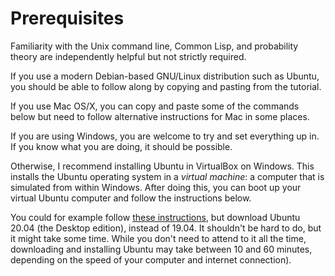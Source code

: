 # Prerequisites

Familiarity with the Unix command line, Common Lisp, and probability theory are independently helpful but not strictly required.

If you use a modern Debian-based GNU/Linux distribution such as Ubuntu, you should be able to follow along by copying and pasting from the tutorial.

If you use Mac OS/X, you can copy and paste some of the commands below but need to follow alternative instructions for Mac in some places.

If you are using Windows, you are welcome to try and set everything up in.
If you know what you are doing, it should be possible.

Otherwise, I recommend installing Ubuntu in VirtualBox on Windows.
This installs the Ubuntu operating system in a *virtual machine*: a computer that is simulated from within Windows.
After doing this, you can boot up your virtual Ubuntu computer and follow the instructions below.

You could for example follow [these instructions](https://www.wikihow.com/Install-Ubuntu-on-VirtualBox), but download Ubuntu 20.04 (the Desktop edition), instead of 19.04.
It shouldn't be hard to do, but it might take some time.
While you don't need to attend to it all the time, downloading and installing Ubuntu may take between 10 and 60 minutes, depending on the speed of your computer and internet connection).
